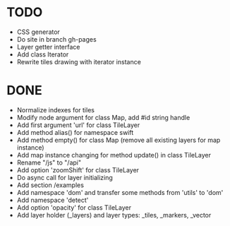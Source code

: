 # TODO

 * CSS generator
 * Do site in branch gh-pages
 * Layer getter interface
 * Add class Iterator
 * Rewrite tiles drawing with iterator instance

# DONE

 * Normalize indexes for tiles
 * Modify node argument for class Map, add #id string handle
 * Add first argument 'url' for class TileLayer
 * Add method alias() for namespace swift
 * Add method empty() for class Map (remove all existing layers for map instance)
 * Add map instance changing for method update() in class TileLayer
 * Rename "/js" to "/api"
 * Add option 'zoomShift' for class TileLayer
 * Do async call for layer initializing
 * Add section /examples
 * Add namespace 'dom' and transfer some methods from 'utils' to 'dom'
 * Add namespace 'detect'
 * Add option 'opacity' for class TileLayer
 * Add layer holder (_layers) and layer types: _tiles, _markers, _vector
